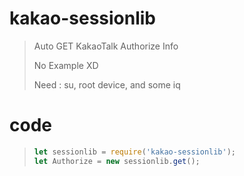# kakao-sessionlib
> Auto GET KakaoTalk Authorize Info
>
> No Example XD
>
> Need : su, root device, and some iq

# code
>
> ```js
> let sessionlib = require('kakao-sessionlib');
> let Authorize = new sessionlib.get();
> ```

